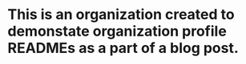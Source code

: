 # This is an organization created to demonstate organization profile READMEs as a part of a blog post. 